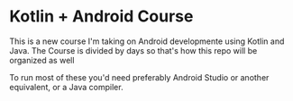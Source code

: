 # Kotlin + Android Course
This is a new course I'm taking on Android developmente using Kotlin and Java. The Course is divided by days so that's how this repo will be organized as well

To run most of these you'd need preferably Android Studio or another equivalent, or a Java compiler.